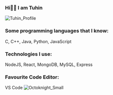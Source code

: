 ### Hi👋🏼 I am Tuhin

![Tuhin_Profile](https://user-images.githubusercontent.com/66861616/134353949-cf8ef8d0-ba22-47fe-877d-e73c7991729a.png)

### Some programming languages that I know:
C, C++, Java, Python, JavaScript

### Technologies I use:
NodeJS, React, MongoDB, MySQL, Express

### Favourite Code Editor:
VS Code
![Octoknight_Small](https://user-images.githubusercontent.com/66861616/134354624-a9f333e9-76e7-435e-8dbd-b67688d714ae.gif)
